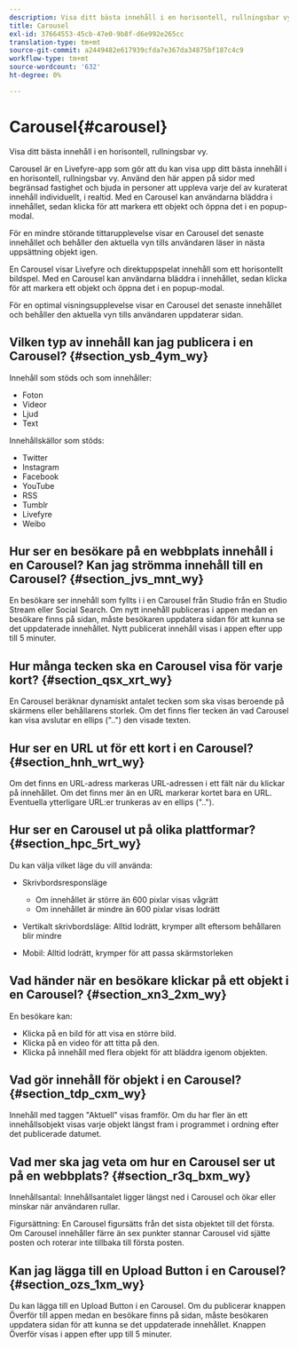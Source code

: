 ```yaml
---
description: Visa ditt bästa innehåll i en horisontell, rullningsbar vy.
title: Carousel
exl-id: 37664553-45cb-47e0-9b8f-d6e992e265cc
translation-type: tm+mt
source-git-commit: a2449482e617939cfda7e367da34875bf187c4c9
workflow-type: tm+mt
source-wordcount: '632'
ht-degree: 0%

---
```


# Carousel{#carousel}

Visa ditt bästa innehåll i en horisontell, rullningsbar vy.

Carousel är en Livefyre-app som gör att du kan visa upp ditt bästa innehåll i en horisontell, rullningsbar vy. Använd den här appen på sidor med begränsad fastighet och bjuda in personer att uppleva varje del av kuraterat innehåll individuellt, i realtid. Med en Carousel kan användarna bläddra i innehållet, sedan klicka för att markera ett objekt och öppna det i en popup-modal.

För en mindre störande tittarupplevelse visar en Carousel det senaste innehållet och behåller den aktuella vyn tills användaren läser in nästa uppsättning objekt igen.

En Carousel visar Livefyre och direktuppspelat innehåll som ett horisontellt bildspel. Med en Carousel kan användarna bläddra i innehållet, sedan klicka för att markera ett objekt och öppna det i en popup-modal.

För en optimal visningsupplevelse visar en Carousel det senaste innehållet och behåller den aktuella vyn tills användaren uppdaterar sidan.

## Vilken typ av innehåll kan jag publicera i en Carousel? {#section_ysb_4ym_wy}

Innehåll som stöds och som innehåller:

* Foton
* Videor
* Ljud
* Text

Innehållskällor som stöds:

* Twitter
* Instagram
* Facebook
* YouTube
* RSS
* Tumblr
* Livefyre
* Weibo

## Hur ser en besökare på en webbplats innehåll i en Carousel? Kan jag strömma innehåll till en Carousel? {#section_jvs_mnt_wy}

En besökare ser innehåll som fyllts i i en Carousel från Studio från en Studio Stream eller Social Search. Om nytt innehåll publiceras i appen medan en besökare finns på sidan, måste besökaren uppdatera sidan för att kunna se det uppdaterade innehållet. Nytt publicerat innehåll visas i appen efter upp till 5 minuter.

## Hur många tecken ska en Carousel visa för varje kort? {#section_qsx_xrt_wy}

En Carousel beräknar dynamiskt antalet tecken som ska visas beroende på skärmens eller behållarens storlek. Om det finns fler tecken än vad Carousel kan visa avslutar en ellips (&quot;..&quot;) den visade texten.

## Hur ser en URL ut för ett kort i en Carousel? {#section_hnh_wrt_wy}

Om det finns en URL-adress markeras URL-adressen i ett fält när du klickar på innehållet. Om det finns mer än en URL markerar kortet bara en URL. Eventuella ytterligare URL:er trunkeras av en ellips (&quot;..&quot;).

## Hur ser en Carousel ut på olika plattformar? {#section_hpc_5rt_wy}

Du kan välja vilket läge du vill använda:

* Skrivbordsresponsläge

   * Om innehållet är större än 600 pixlar visas vågrätt
   * Om innehållet är mindre än 600 pixlar visas lodrätt

* Vertikalt skrivbordsläge: Alltid lodrätt, krymper allt eftersom behållaren blir mindre
* Mobil: Alltid lodrätt, krymper för att passa skärmstorleken

## Vad händer när en besökare klickar på ett objekt i en Carousel? {#section_xn3_2xm_wy}

En besökare kan:

* Klicka på en bild för att visa en större bild.
* Klicka på en video för att titta på den.
* Klicka på innehåll med flera objekt för att bläddra igenom objekten.

## Vad gör innehåll för objekt i en Carousel? {#section_tdp_cxm_wy}

Innehåll med taggen &quot;Aktuell&quot; visas framför. Om du har fler än ett innehållsobjekt visas varje objekt längst fram i programmet i ordning efter det publicerade datumet.

## Vad mer ska jag veta om hur en Carousel ser ut på en webbplats? {#section_r3q_bxm_wy}

Innehållsantal: Innehållsantalet ligger längst ned i Carousel och ökar eller minskar när användaren rullar.

Figursättning: En Carousel figursätts från det sista objektet till det första. Om Carousel innehåller färre än sex punkter stannar Carousel vid sjätte posten och roterar inte tillbaka till första posten.

## Kan jag lägga till en Upload Button i en Carousel? {#section_ozs_1xm_wy}

Du kan lägga till en Upload Button i en Carousel. Om du publicerar knappen Överför till appen medan en besökare finns på sidan, måste besökaren uppdatera sidan för att kunna se det uppdaterade innehållet. Knappen Överför visas i appen efter upp till 5 minuter.
